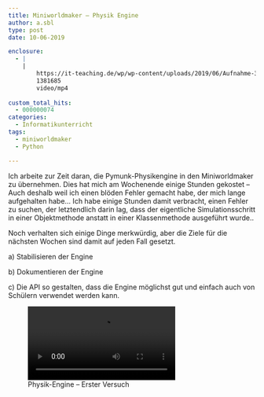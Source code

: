 ```yaml
---
title: Miniworldmaker – Physik Engine
author: a.sbl
type: post
date: 10-06-2019

enclosure:
  - |
    |
        https://it-teaching.de/wp/wp-content/uploads/2019/06/Aufnahme-35.mp4
        1381685
        video/mp4
        
custom_total_hits:
  - 000000074
categories:
  - Informatikunterricht
tags:
  - miniworldmaker
  - Python

---
```

Ich arbeite zur Zeit daran, die Pymunk-Physikengine in den Miniworldmaker zu übernehmen. Dies hat mich am Wochenende einige Stunden gekostet &#8211; Auch deshalb weil ich einen blöden Fehler gemacht habe, der mich lange aufgehalten habe&#8230; Ich habe einige Stunden damit verbracht, einen Fehler zu suchen, der letztendlich darin lag, dass der eigentliche Simulationsschritt in einer Objektmethode anstatt in einer Klassenmethode ausgeführt wurde..

Noch verhalten sich einige Dinge merkwürdig, aber die Ziele für die nächsten Wochen sind damit auf jeden Fall gesetzt.

a) Stabilisieren der Engine

b) Dokumentieren der Engine

c) Die API so gestalten, dass die Engine möglichst gut und einfach auch von Schülern verwendet werden kann.<figure class="wp-block-video"><video controls src="https://it-teaching.de/wp-content/uploads/2019/06/Aufnahme-35.mp4"></video><figcaption>Physik-Engine &#8211; Erster Versuch</figcaption></figure>
